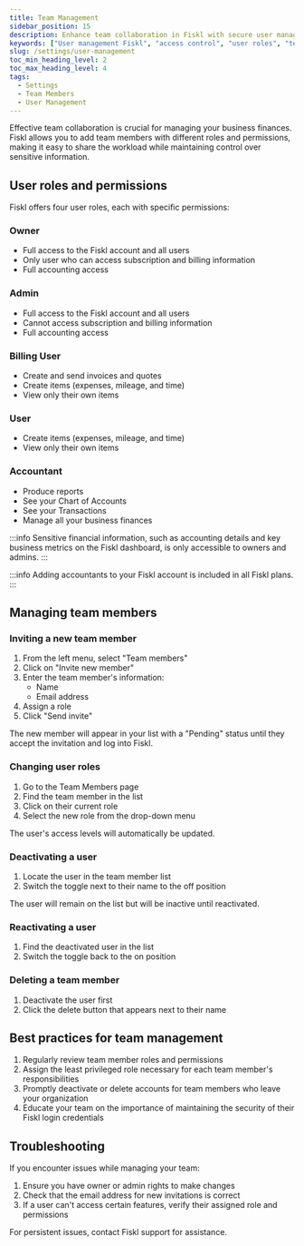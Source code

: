 ```yaml
---
title: Team Management
sidebar_position: 15
description: Enhance team collaboration in Fiskl with secure user management. Control access and assign roles for efficient workflow.
keywords: ["User management Fiskl", "access control", "user roles", "team collaboration", "secure access"]
slug: /settings/user-management
toc_min_heading_level: 2
toc_max_heading_level: 4
tags:
  - Settings
  - Team Members
  - User Management
---
```


Effective team collaboration is crucial for managing your business finances. Fiskl allows you to add team members with different roles and permissions, making it easy to share the workload while maintaining control over sensitive information.

## User roles and permissions

Fiskl offers four user roles, each with specific permissions:

### Owner

- Full access to the Fiskl account and all users
- Only user who can access subscription and billing information
- Full accounting access

### Admin

- Full access to the Fiskl account and all users
- Cannot access subscription and billing information
- Full accounting access

### Billing User

- Create and send invoices and quotes
- Create items (expenses, mileage, and time)
- View only their own items

### User

- Create items (expenses, mileage, and time)
- View only their own items

### Accountant
- Produce reports
- See your Chart of Accounts
- See your Transactions
- Manage all your business finances

:::info
Sensitive financial information, such as accounting details and key business metrics on the Fiskl dashboard, is only accessible to owners and admins.
:::

:::info
Adding accountants to your Fiskl account is included in all Fiskl plans.
:::

## Managing team members

### Inviting a new team member

1. From the left menu, select "Team members"
2. Click on "Invite new member"
3. Enter the team member's information:
   - Name
   - Email address
4. Assign a role
5. Click "Send invite"

The new member will appear in your list with a "Pending" status until they accept the invitation and log into Fiskl.

### Changing user roles

1. Go to the Team Members page
2. Find the team member in the list
3. Click on their current role
4. Select the new role from the drop-down menu

The user's access levels will automatically be updated.

### Deactivating a user

1. Locate the user in the team member list
2. Switch the toggle next to their name to the off position

The user will remain on the list but will be inactive until reactivated.

### Reactivating a user

1. Find the deactivated user in the list
2. Switch the toggle back to the on position

### Deleting a team member

1. Deactivate the user first
2. Click the delete button that appears next to their name

## Best practices for team management

1. Regularly review team member roles and permissions
2. Assign the least privileged role necessary for each team member's responsibilities
3. Promptly deactivate or delete accounts for team members who leave your organization
4. Educate your team on the importance of maintaining the security of their Fiskl login credentials

## Troubleshooting

If you encounter issues while managing your team:

1. Ensure you have owner or admin rights to make changes
2. Check that the email address for new invitations is correct
3. If a user can't access certain features, verify their assigned role and permissions

For persistent issues, contact Fiskl support for assistance.
